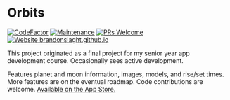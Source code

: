 # Orbits

[![CodeFactor](https://www.codefactor.io/repository/github/brandonslaght/orbits/badge)](https://www.codefactor.io/repository/github/brandonslaght/orbits)
[![Maintenance](https://img.shields.io/badge/Maintained%3F-yes-green.svg)](https://github.com/BrandonSlaght/Orbits/graphs/commit-activity)
[![PRs Welcome](https://img.shields.io/badge/PRs%3F-welcome-green.svg)](https://github.com/BrandonSlaght/Orbits/blob/master/.github/contributing.md)
[![Website brandonslaght.github.io](https://img.shields.io/website-up-down-green-red/https/brandonslaght.me/orbits/index.html.svg)](https://brandonslaght.me/orbits/)

This project originated as a final project for my senior year app development course. Occasionally sees active development. 

Features planet and moon information, images, models, and rise/set times. More features are on the eventual roadmap. Code contributions are welcome. [Available on the App Store.](https://apps.apple.com/us/app/orbits-a-planet-tracker/id1220543514, "App Store link")
